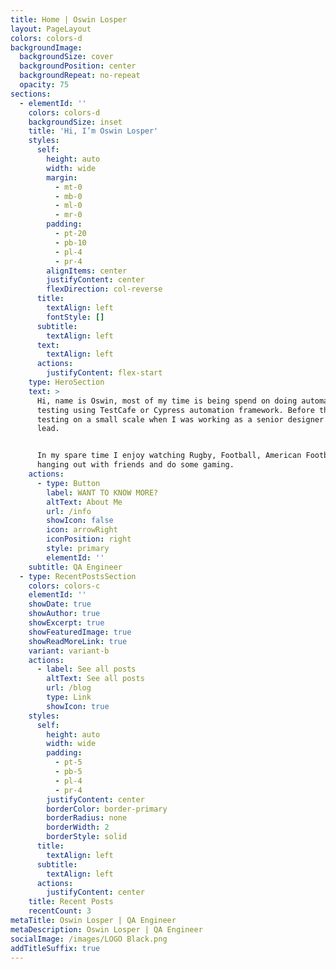 ```yaml
---
title: Home | Oswin Losper
layout: PageLayout
colors: colors-d
backgroundImage:
  backgroundSize: cover
  backgroundPosition: center
  backgroundRepeat: no-repeat
  opacity: 75
sections:
  - elementId: ''
    colors: colors-d
    backgroundSize: inset
    title: 'Hi, I’m Oswin Losper'
    styles:
      self:
        height: auto
        width: wide
        margin:
          - mt-0
          - mb-0
          - ml-0
          - mr-0
        padding:
          - pt-20
          - pb-10
          - pl-4
          - pr-4
        alignItems: center
        justifyContent: center
        flexDirection: col-reverse
      title:
        textAlign: left
        fontStyle: []
      subtitle:
        textAlign: left
      text:
        textAlign: left
      actions:
        justifyContent: flex-start
    type: HeroSection
    text: >
      Hi, name is Oswin, most of my time is being spend on doing automation
      testing using TestCafe or Cypress automation framework. Before this I did
      testing on a small scale when I was working as a senior designer & team
      lead.


      In my spare time I enjoy watching Rugby, Football, American Football,
      hanging out with friends and do some gaming.
    actions:
      - type: Button
        label: WANT TO KNOW MORE?
        altText: About Me
        url: /info
        showIcon: false
        icon: arrowRight
        iconPosition: right
        style: primary
        elementId: ''
    subtitle: QA Engineer
  - type: RecentPostsSection
    colors: colors-c
    elementId: ''
    showDate: true
    showAuthor: true
    showExcerpt: true
    showFeaturedImage: true
    showReadMoreLink: true
    variant: variant-b
    actions:
      - label: See all posts
        altText: See all posts
        url: /blog
        type: Link
        showIcon: true
    styles:
      self:
        height: auto
        width: wide
        padding:
          - pt-5
          - pb-5
          - pl-4
          - pr-4
        justifyContent: center
        borderColor: border-primary
        borderRadius: none
        borderWidth: 2
        borderStyle: solid
      title:
        textAlign: left
      subtitle:
        textAlign: left
      actions:
        justifyContent: center
    title: Recent Posts
    recentCount: 3
metaTitle: Oswin Losper | QA Engineer
metaDescription: Oswin Losper | QA Engineer
socialImage: /images/LOGO Black.png
addTitleSuffix: true
---
```

